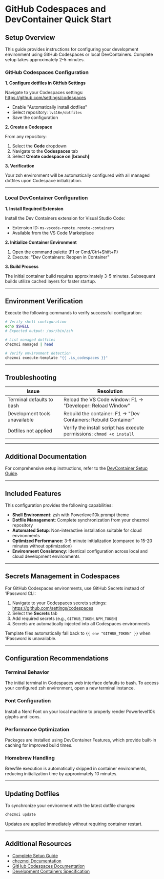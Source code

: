 # GitHub Codespaces and DevContainer Quick Start

## Setup Overview

This guide provides instructions for configuring your development environment using GitHub Codespaces or local DevContainers. Complete setup takes approximately 2-5 minutes.

### GitHub Codespaces Configuration

**1. Configure dotfiles in GitHub Settings**

Navigate to your Codespaces settings: https://github.com/settings/codespaces

- Enable "Automatically install dotfiles"
- Select repository: `lv416e/dotfiles`
- Save the configuration

**2. Create a Codespace**

From any repository:
1. Select the **Code** dropdown
2. Navigate to the **Codespaces** tab
3. Select **Create codespace on [branch]**

**3. Verification**

Your zsh environment will be automatically configured with all managed dotfiles upon Codespace initialization.

---

### Local DevContainer Configuration

**1. Install Required Extension**

Install the Dev Containers extension for Visual Studio Code:
- Extension ID: `ms-vscode-remote.remote-containers`
- Available from the VS Code Marketplace

**2. Initialize Container Environment**

1. Open the command palette (F1 or Cmd/Ctrl+Shift+P)
2. Execute: "Dev Containers: Reopen in Container"

**3. Build Process**

The initial container build requires approximately 3-5 minutes. Subsequent builds utilize cached layers for faster startup.

---

## Environment Verification

Execute the following commands to verify successful configuration:

```bash
# Verify shell configuration
echo $SHELL
# Expected output: /usr/bin/zsh

# List managed dotfiles
chezmoi managed | head

# Verify environment detection
chezmoi execute-template "{{ .is_codespaces }}"
```

---

## Troubleshooting

| Issue | Resolution |
|-------|-----------|
| Terminal defaults to bash | Reload the VS Code window: F1 → "Developer: Reload Window" |
| Development tools unavailable | Rebuild the container: F1 → "Dev Containers: Rebuild Container" |
| Dotfiles not applied | Verify the install script has execute permissions: `chmod +x install` |

---

## Additional Documentation

For comprehensive setup instructions, refer to the [DevContainer Setup Guide](./devcontainer-setup-complete.md).

---

## Included Features

This configuration provides the following capabilities:

- **Shell Environment**: zsh with Powerlevel10k prompt theme
- **Dotfile Management**: Complete synchronization from your chezmoi repository
- **Automated Setup**: Non-interactive installation suitable for cloud environments
- **Optimized Performance**: 3-5 minute initialization (compared to 15-20 minutes without optimization)
- **Environment Consistency**: Identical configuration across local and cloud development environments

---

## Secrets Management in Codespaces

For GitHub Codespaces environments, use GitHub Secrets instead of 1Password CLI:

1. Navigate to your Codespaces secrets settings: https://github.com/settings/codespaces
2. Select the **Secrets** tab
3. Add required secrets (e.g., `GITHUB_TOKEN`, `NPM_TOKEN`)
4. Secrets are automatically injected into all Codespaces environments

Template files automatically fall back to `{{ env "GITHUB_TOKEN" }}` when 1Password is unavailable.

---

## Configuration Recommendations

### Terminal Behavior
The initial terminal in Codespaces web interface defaults to bash. To access your configured zsh environment, open a new terminal instance.

### Font Configuration
Install a Nerd Font on your local machine to properly render Powerlevel10k glyphs and icons.

### Performance Optimization
Packages are installed using DevContainer Features, which provide built-in caching for improved build times.

### Homebrew Handling
Brewfile execution is automatically skipped in container environments, reducing initialization time by approximately 10 minutes.

---

## Updating Dotfiles

To synchronize your environment with the latest dotfile changes:

```bash
chezmoi update
```

Updates are applied immediately without requiring container restart.

---

## Additional Resources

- [Complete Setup Guide](./devcontainer-setup-complete.md)
- [chezmoi Documentation](https://www.chezmoi.io/)
- [GitHub Codespaces Documentation](https://docs.github.com/en/codespaces)
- [Development Containers Specification](https://containers.dev/)
